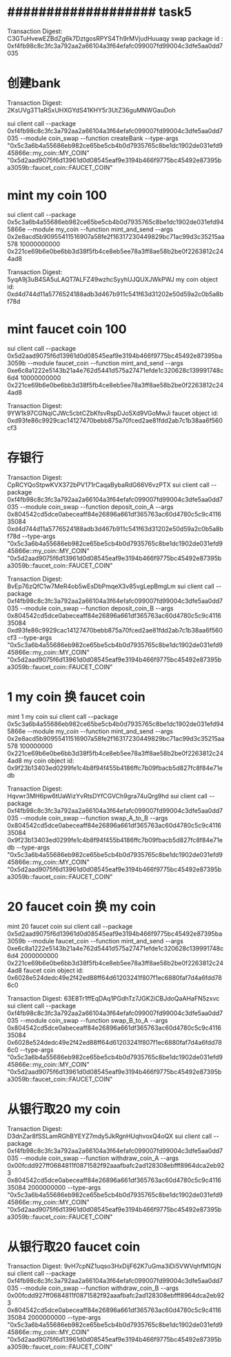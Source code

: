 # ################### task5 ################### 

Transaction Digest: C3GTuHvewEZBdZg6k7DztgosRPYS4Th9rMVjudHuuaqy
swap package id : 0xf4fb98c8c3fc3a792aa2a66104a3f64efafc099007fd99004c3dfe5aa0dd7035

# 创建bank
Transaction Digest: 2KsUVg3T1aRSxUHXGYdS41KHY5r3UtZ36guMNWGauDoh

sui client call --package 0xf4fb98c8c3fc3a792aa2a66104a3f64efafc099007fd99004c3dfe5aa0dd7035 --module coin_swap --function createBank --type-args "0x5c3a6b4a55686eb982ce65be5cb4b0d7935765c8be1dc1902de031efd945866e::my_coin::MY_COIN" "0x5d2aad9075f6d13961d0d08545eaf9e3194b466f9775bc45492e87395ba3059b::faucet_coin::FAUCET_COIN" 

# mint my coin 100
sui client call --package 0x5c3a6b4a55686eb982ce65be5cb4b0d7935765c8be1dc1902de031efd945866e --module my_coin --function mint_and_send --args 0x2e8acd5b90955411516907a58fe2f16317230449829bc71ac99d3c35215aa578 10000000000 0x221ce69b6e0be6bb3d38f5fb4ce8eb5ee78a3ff8ae58b2be0f2263812c244ad8

Transaction Digest: 5yqA9j3uB4SA5uLAQT7ALFZ49wzhcSyyhUJQUXJWkPWJ
my coin object id: 0xd4d744d11a5776524188adb3d467b911c541f63d31202e50d59a2c0b5a8bf78d

# mint faucet coin 100
sui client call --package 0x5d2aad9075f6d13961d0d08545eaf9e3194b466f9775bc45492e87395ba3059b --module faucet_coin --function mint_and_send --args 0xe6c8a1222e5143b21a4e762d5441d575a27471efde1c320628c139991748c6d4 10000000000 0x221ce69b6e0be6bb3d38f5fb4ce8eb5ee78a3ff8ae58b2be0f2263812c244ad8

Transaction Digest: 9YW1k97CGNqiCJWc5cbtCZbKfsvRspDJo5Xd9VGoMwJi
faucet object id: 0xd93fe86c9929cac14127470bebb875a70fced2ae81fdd2ab7c1b38aa6f560cf3

# 存银行
Transaction Digest: CpRCYQoStpwKVX372bPV171rCaqaBybaRdG66V6vzPTX
sui client call --package 0xf4fb98c8c3fc3a792aa2a66104a3f64efafc099007fd99004c3dfe5aa0dd7035 --module coin_swap --function deposit_coin_A --args 0x804542cd5dce0abeceaff84e26896a661df365763ac60d4780c5c9c411635084 0xd4d744d11a5776524188adb3d467b911c541f63d31202e50d59a2c0b5a8bf78d --type-args "0x5c3a6b4a55686eb982ce65be5cb4b0d7935765c8be1dc1902de031efd945866e::my_coin::MY_COIN" "0x5d2aad9075f6d13961d0d08545eaf9e3194b466f9775bc45492e87395ba3059b::faucet_coin::FAUCET_COIN" 

Transaction Digest: BvEp76zQfC1w7MeR4ob5wEsDbPmqeX3v85vgLepBmgLm
sui client call --package 0xf4fb98c8c3fc3a792aa2a66104a3f64efafc099007fd99004c3dfe5aa0dd7035 --module coin_swap --function deposit_coin_B --args 0x804542cd5dce0abeceaff84e26896a661df365763ac60d4780c5c9c411635084 0xd93fe86c9929cac14127470bebb875a70fced2ae81fdd2ab7c1b38aa6f560cf3 --type-args "0x5c3a6b4a55686eb982ce65be5cb4b0d7935765c8be1dc1902de031efd945866e::my_coin::MY_COIN" "0x5d2aad9075f6d13961d0d08545eaf9e3194b466f9775bc45492e87395ba3059b::faucet_coin::FAUCET_COIN" 

# 1 my coin 换 faucet coin

mint 1 my coin
sui client call --package 0x5c3a6b4a55686eb982ce65be5cb4b0d7935765c8be1dc1902de031efd945866e --module my_coin --function mint_and_send --args 0x2e8acd5b90955411516907a58fe2f16317230449829bc71ac99d3c35215aa578 100000000 0x221ce69b6e0be6bb3d38f5fb4ce8eb5ee78a3ff8ae58b2be0f2263812c244ad8
my coin object id: 0x9f23b13403ed0299fe1c4b8f94f455b4186ffc7b09fbacb5d827fc8f84e71edb

Transaction Digest: Hqvwr3MH6pw6tUaWizYvRtsDYfCGVCh9gra74uQrg9hd
sui client call --package 0xf4fb98c8c3fc3a792aa2a66104a3f64efafc099007fd99004c3dfe5aa0dd7035 --module coin_swap --function swap_A_to_B --args 0x804542cd5dce0abeceaff84e26896a661df365763ac60d4780c5c9c411635084 0x9f23b13403ed0299fe1c4b8f94f455b4186ffc7b09fbacb5d827fc8f84e71edb --type-args "0x5c3a6b4a55686eb982ce65be5cb4b0d7935765c8be1dc1902de031efd945866e::my_coin::MY_COIN" "0x5d2aad9075f6d13961d0d08545eaf9e3194b466f9775bc45492e87395ba3059b::faucet_coin::FAUCET_COIN" 

# 20 faucet coin 换 my coin  

mint 20 faucet coin
sui client call --package 0x5d2aad9075f6d13961d0d08545eaf9e3194b466f9775bc45492e87395ba3059b --module faucet_coin --function mint_and_send --args 0xe6c8a1222e5143b21a4e762d5441d575a27471efde1c320628c139991748c6d4 2000000000 0x221ce69b6e0be6bb3d38f5fb4ce8eb5ee78a3ff8ae58b2be0f2263812c244ad8
faucet coin object id: 0x6028e524dedc49e2f42ed88ff64d61203241f807f1ec6880faf7d4a6fdd786c0

Transaction Digest: 63E8Tr1ffEqDAq1PGdhTz7JGK2iCBJdoQaAHaFN5zxvc
sui client call --package 0xf4fb98c8c3fc3a792aa2a66104a3f64efafc099007fd99004c3dfe5aa0dd7035 --module coin_swap --function swap_B_to_A --args 0x804542cd5dce0abeceaff84e26896a661df365763ac60d4780c5c9c411635084 0x6028e524dedc49e2f42ed88ff64d61203241f807f1ec6880faf7d4a6fdd786c0 --type-args "0x5c3a6b4a55686eb982ce65be5cb4b0d7935765c8be1dc1902de031efd945866e::my_coin::MY_COIN" "0x5d2aad9075f6d13961d0d08545eaf9e3194b466f9775bc45492e87395ba3059b::faucet_coin::FAUCET_COIN" 

# 从银行取20 my coin
Transaction Digest: D3dnZar8fSSLamRGhBYEYZ7mdy5JkRgnHUqhvoxQ4oQX
sui client call --package 0xf4fb98c8c3fc3a792aa2a66104a3f64efafc099007fd99004c3dfe5aa0dd7035 --module coin_swap --function withdraw_coin_A --args 0x00fcdd927ff0684811f0871582f92aaafbafc2ad128308ebfff8964dca2eb923 0x804542cd5dce0abeceaff84e26896a661df365763ac60d4780c5c9c411635084 2000000000 --type-args "0x5c3a6b4a55686eb982ce65be5cb4b0d7935765c8be1dc1902de031efd945866e::my_coin::MY_COIN" "0x5d2aad9075f6d13961d0d08545eaf9e3194b466f9775bc45492e87395ba3059b::faucet_coin::FAUCET_COIN" 

# 从银行取20 faucet coin
Transaction Digest: 9vH7cpNZ1uqso3HxDijF62K7uGma3iDi5VWVqhfM1GjN
sui client call --package 0xf4fb98c8c3fc3a792aa2a66104a3f64efafc099007fd99004c3dfe5aa0dd7035 --module coin_swap --function withdraw_coin_B --args 0x00fcdd927ff0684811f0871582f92aaafbafc2ad128308ebfff8964dca2eb923 0x804542cd5dce0abeceaff84e26896a661df365763ac60d4780c5c9c411635084 2000000000 --type-args "0x5c3a6b4a55686eb982ce65be5cb4b0d7935765c8be1dc1902de031efd945866e::my_coin::MY_COIN" "0x5d2aad9075f6d13961d0d08545eaf9e3194b466f9775bc45492e87395ba3059b::faucet_coin::FAUCET_COIN" 